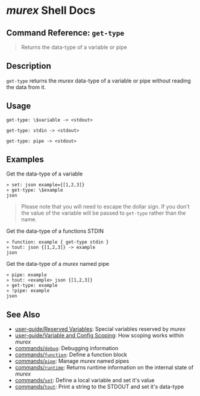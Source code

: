# _murex_ Shell Docs

## Command Reference: `get-type`

> Returns the data-type of a variable or pipe

## Description

`get-type` returns the _murex_ data-type of a variable or pipe without
reading the data from it.

## Usage

    get-type: \$variable -> <stdout>
    
    get-type: stdin -> <stdout>
    
    get-type: pipe -> <stdout>

## Examples

Get the data-type of a variable

    » set: json example={[1,2,3]}
    » get-type: \$example
    json
    
> Please note that you will need to escape the dollar sign. If you don't
> the value of the variable will be passed to `get-type` rather than the
> name.

Get the data-type of a functions STDIN

    » function: example { get-type stdin }
    » tout: json {[1,2,3]} -> example
    json
    
Get the data-type of a _murex_ named pipe

    » pipe: example
    » tout: <example> json {[1,2,3]}
    » get-type: example
    » !pipe: example
    json

## See Also

* [user-guide/Reserved Variables](../user-guide/reserved-vars.md):
  Special variables reserved by _murex_
* [user-guide/Variable and Config Scoping](../user-guide/scoping.md):
  How scoping works within _murex_
* [commands/`debug`](../commands/debug.md):
  Debugging information
* [commands/`function`](../commands/function.md):
  Define a function block
* [commands/`pipe`](../commands/pipe.md):
  Manage _murex_ named pipes
* [commands/`runtime`](../commands/runtime.md):
  Returns runtime information on the internal state of _murex_
* [commands/`set`](../commands/set.md):
  Define a local variable and set it's value
* [commands/`tout`](../commands/tout.md):
  Print a string to the STDOUT and set it's data-type